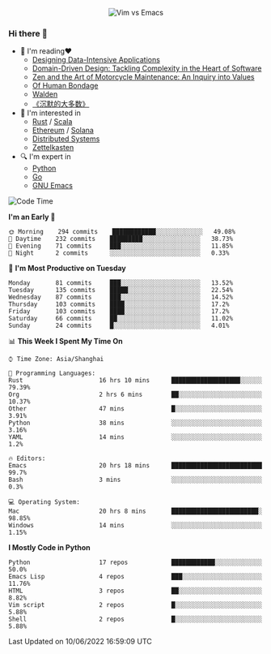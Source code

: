<p align="center">
    <img src="https://gist.githubusercontent.com/coldnight/e696baffb094e71c96cb302118878eae/raw/40ea5053a6f66cc65f90f437e4173497da225958/banner.gif" alt="Vim vs Emacs" />
</p>

### Hi there 👋

- 📖 I'm reading❤️
    + [Designing Data-Intensive Applications](https://www.oreilly.com/library/view/designing-data-intensive-applications/9781491903063/)
    + [Domain-Driven Design: Tackling Complexity in the Heart of Software](https://www.dddcommunity.org/book/evans_2003/)
    + [Zen and the Art of Motorcycle Maintenance: An Inquiry into Values](https://en.wikipedia.org/wiki/Zen_and_the_Art_of_Motorcycle_Maintenance)
    + [Of Human Bondage](https://en.wikipedia.org/wiki/Of_Human_Bondage)
    + [Walden](https://en.wikipedia.org/wiki/Walden)
    + [《沉默的大多数》](https://en.wikipedia.org/wiki/Silent_majority)
- 🌱 I'm interested in
    + [Rust](https://www.rust-lang.org/) / [Scala](https://www.scala-lang.org/)
    + [Ethereum](https://ethereum.org/en/) / [Solana](https://solana.com/)
	+ [Distributed Systems](https://www.linuxzen.com/notes/topics/20200320174417_%E5%88%86%E5%B8%83%E5%BC%8F/)
	+ [Zettelkasten](https://www.linuxzen.com/notes/notes/20220120080920-slip_box/)
- 🔍 I'm expert in
    + [Python](https://www.python.org/)
    + [Go](https://go.dev/)
    + [GNU Emacs](https://www.gnu.org/software/emacs/)

<!--START_SECTION:waka-->
![Code Time](http://img.shields.io/badge/Code%20Time-0%20secs-blue)

**I'm an Early 🐤** 

```text
🌞 Morning    294 commits    ████████████░░░░░░░░░░░░░   49.08% 
🌆 Daytime    232 commits    █████████░░░░░░░░░░░░░░░░   38.73% 
🌃 Evening    71 commits     ███░░░░░░░░░░░░░░░░░░░░░░   11.85% 
🌙 Night      2 commits      ░░░░░░░░░░░░░░░░░░░░░░░░░   0.33%

```
📅 **I'm Most Productive on Tuesday** 

```text
Monday       81 commits     ███░░░░░░░░░░░░░░░░░░░░░░   13.52% 
Tuesday      135 commits    █████░░░░░░░░░░░░░░░░░░░░   22.54% 
Wednesday    87 commits     ███░░░░░░░░░░░░░░░░░░░░░░   14.52% 
Thursday     103 commits    ████░░░░░░░░░░░░░░░░░░░░░   17.2% 
Friday       103 commits    ████░░░░░░░░░░░░░░░░░░░░░   17.2% 
Saturday     66 commits     ██░░░░░░░░░░░░░░░░░░░░░░░   11.02% 
Sunday       24 commits     █░░░░░░░░░░░░░░░░░░░░░░░░   4.01%

```


📊 **This Week I Spent My Time On** 

```text
⌚︎ Time Zone: Asia/Shanghai

💬 Programming Languages: 
Rust                     16 hrs 10 mins      ███████████████████░░░░░░   79.39% 
Org                      2 hrs 6 mins        ██░░░░░░░░░░░░░░░░░░░░░░░   10.37% 
Other                    47 mins             █░░░░░░░░░░░░░░░░░░░░░░░░   3.91% 
Python                   38 mins             ░░░░░░░░░░░░░░░░░░░░░░░░░   3.16% 
YAML                     14 mins             ░░░░░░░░░░░░░░░░░░░░░░░░░   1.2%

🔥 Editors: 
Emacs                    20 hrs 18 mins      █████████████████████████   99.7% 
Bash                     3 mins              ░░░░░░░░░░░░░░░░░░░░░░░░░   0.3%

💻 Operating System: 
Mac                      20 hrs 8 mins       ████████████████████████░   98.85% 
Windows                  14 mins             ░░░░░░░░░░░░░░░░░░░░░░░░░   1.15%

```

**I Mostly Code in Python** 

```text
Python                   17 repos            ████████████░░░░░░░░░░░░░   50.0% 
Emacs Lisp               4 repos             ███░░░░░░░░░░░░░░░░░░░░░░   11.76% 
HTML                     3 repos             ██░░░░░░░░░░░░░░░░░░░░░░░   8.82% 
Vim script               2 repos             █░░░░░░░░░░░░░░░░░░░░░░░░   5.88% 
Shell                    2 repos             █░░░░░░░░░░░░░░░░░░░░░░░░   5.88%

```



 Last Updated on 10/06/2022 16:59:09 UTC
<!--END_SECTION:waka-->
